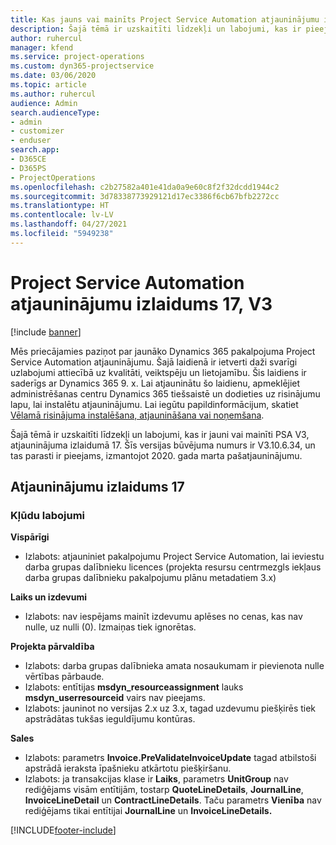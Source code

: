 ```yaml
---
title: Kas jauns vai mainīts Project Service Automation atjauninājumu izlaidumā 17, V3
description: Šajā tēmā ir uzskaitīti līdzekļi un labojumi, kas ir pieejami Project Service Automation atjauninājumu izlaidumā 17, V3.
author: ruhercul
manager: kfend
ms.service: project-operations
ms.custom: dyn365-projectservice
ms.date: 03/06/2020
ms.topic: article
ms.author: ruhercul
audience: Admin
search.audienceType:
- admin
- customizer
- enduser
search.app:
- D365CE
- D365PS
- ProjectOperations
ms.openlocfilehash: c2b27582a401e41da0a9e60c8f2f32dcdd1944c2
ms.sourcegitcommit: 3d78338773929121d17ec3386f6cb67bfb2272cc
ms.translationtype: HT
ms.contentlocale: lv-LV
ms.lasthandoff: 04/27/2021
ms.locfileid: "5949238"
---
```

# <a name="project-service-automation-update-release-17-v3"></a>Project Service Automation atjauninājumu izlaidums 17, V3

[!include [banner](../includes/psa-now-project-operations.md)]

Mēs priecājamies paziņot par jaunāko Dynamics 365 pakalpojuma Project Service Automation atjauninājumu. Šajā laidienā ir ietverti daži svarīgi uzlabojumi attiecībā uz kvalitāti, veiktspēju un lietojamību.  Šis laidiens ir saderīgs ar Dynamics 365 9. x. Lai atjauninātu šo laidienu, apmeklējiet administrēšanas centru Dynamics 365 tiešsaistē un dodieties uz risinājumu lapu, lai instalētu atjauninājumu. Lai iegūtu papildinformācijum, skatiet [Vēlamā risinājuma instalēšana, atjaunināšana vai noņemšana](/power-platform/admin/install-remove-preferred-solution).

Šajā tēmā ir uzskaitīti līdzekļi un labojumi, kas ir jauni vai mainīti PSA V3, atjauninājuma izlaidumā 17. Šīs versijas būvējuma numurs ir V3.10.6.34, un tas parasti ir pieejams, izmantojot 2020. gada marta pašatjauninājumu.


## <a name="update-release-17"></a>Atjauninājumu izlaidums 17

### <a name="bug-fixes"></a>Kļūdu labojumi

**Vispārīgi**

- Izlabots: atjauniniet pakalpojumu Project Service Automation, lai ieviestu darba grupas dalībnieku licences (projekta resursu centrmezgls iekļaus darba grupas dalībnieku pakalpojumu plānu metadatiem 3.x)
 
**Laiks un izdevumi**

- Izlabots: nav iespējams mainīt izdevumu aplēses no cenas, kas nav nulle, uz nulli (0). Izmaiņas tiek ignorētas.

**Projekta pārvaldība**

- Izlabots: darba grupas dalībnieka amata nosaukumam ir pievienota nulle vērtības pārbaude.
- Izlabots: entītijas **msdyn_resourceassignment** lauks **msdyn_userresourceid** vairs nav pieejams.
- Izlabots: jauninot no versijas 2.x uz 3.x, tagad uzdevumu piešķirēs tiek apstrādātas tukšas ieguldījumu kontūras.

**Sales**

- Izlabots: parametrs **Invoice.PreValidateInvoiceUpdate** tagad atbilstoši apstrādā ieraksta īpašnieku atkārtotu piešķiršanu.
- Izlabots: ja transakcijas klase ir **Laiks**, parametrs **UnitGroup** nav rediģējams visām entītijām, tostarp **QuoteLineDetails**, **JournalLine**, **InvoiceLineDetail** un **ContractLineDetails**. Taču parametrs **Vienība** nav rediģējams tikai entītijai **JournalLine** un **InvoiceLineDetails.**




[!INCLUDE[footer-include](../includes/footer-banner.md)]